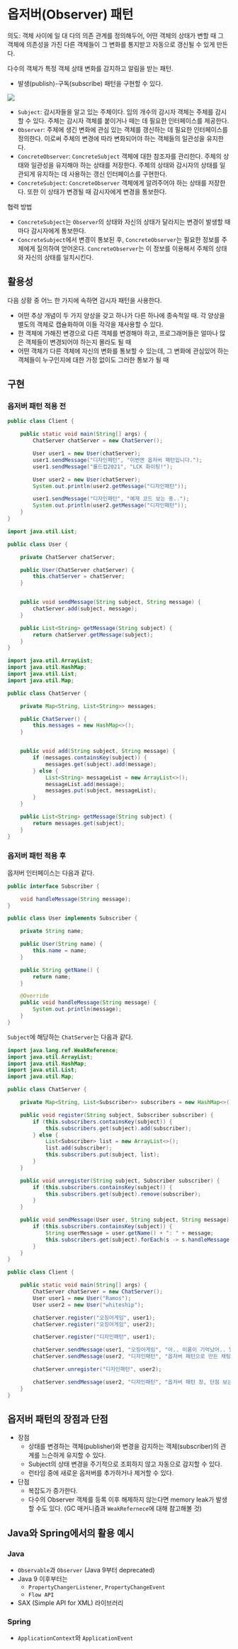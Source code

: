 # 옵저버(Observer) 패턴
의도: 객체 사이에 일 대 다의 의존 관계를 정의해두어, 어떤 객체의 상태가 변할 때 그 객체에 의존성을 가진 다른 객체들이 그 변화를 통지받고 자동으로 갱신될 수 있게 만든다.

다수의 객체가 특정 객체 상태 변화를 감지하고 알림을 받는 패턴.
- 발생(publish)-구독(subscribe) 패턴을 구현할 수 있다.

![](https://velog.velcdn.com/images/songs4805/post/95e3651a-af60-4469-9f1a-fbedadf09400/image.png)

- `Subject`: 감시자들을 알고 있는 주체이다. 임의 개수의 감시자 객체는 주체를 감시할 수 있다. 주체는 감시자 객체를 붙이거나 떼는 데 필요한 인터페이스를 제공한다.
- `Observer`: 주체에 생긴 변화에 관심 있는 객체를 갱신하는 데 필요한 인터페이스를 정의한다. 이로써 주체의 변경에 따라 변화되어야 하는 객체들의 일관성을 유지한다.
- `ConcreteObserver`: `ConcreteSubject` 객체에 대한 참조자를 관리한다. 주체의 상태와 일관성을 유지해야 하는 상태를 저장한다. 주체의 상태와 감시자의 상태를 일관되게 유지하는 데 사용하는 갱신 인터페이스를 구현한다.
- `ConcreteSubject`: `ConcreteObserver` 객체에게 알려주어야 하는 상태를 저장한다. 또한 이 상태가 변경될 때 감시자에게 변경을 통보한다.

협력 방법
- `ConcreteSubject`는 `Observer`의 상태와 자신의 상태가 달라지는 변경이 발생할 때마다 감시자에게 통보한다.
- `ConcreteSubject`에서 변경이 통보된 후, `ConcreteObserver`는 필요한 정보를 주체에게 질의하여 얻어온다. `ConcreteObserver`는 이 정보를 이용해서 주체의 상태와 자신의 상태를 일치시킨다.

## 활용성
다음 상황 중 어느 한 가지에 속하면 감시자 패턴을 사용한다.
- 어떤 추상 개념이 두 가지 양상을 갖고 하나가 다른 하나에 종속적일 때. 각 양상을 별도의 객체로 캡슐화하여 이들 각각을 재사용할 수 있다.
- 한 객체에 가해진 변경으로 다른 객체를 변경해야 하고, 프로그래머들은 얼마나 많은 객체들이 변경되어야 하는지 몰라도 될 때
- 어떤 객체가 다른 객체에 자신의 변화를 통보할 수 있는데, 그 변화에 관심있어 하는 객체들이 누구인지에 대한 가정 없이도 그러한 통보가 될 때

## 구현
### 옵저버 패턴 적용 전
```java
public class Client {

    public static void main(String[] args) {
        ChatServer chatServer = new ChatServer();

        User user1 = new User(chatServer);
        user1.sendMessage("디자인패턴", "이번엔 옵저버 패턴입니다.");
        user1.sendMessage("롤드컵2021", "LCK 화이팅!");

        User user2 = new User(chatServer);
        System.out.println(user2.getMessage("디자인패턴"));

        user1.sendMessage("디자인패턴", "예제 코드 보는 중..");
        System.out.println(user2.getMessage("디자인패턴"));
    }
}
```

```java
import java.util.List;

public class User {

    private ChatServer chatServer;

    public User(ChatServer chatServer) {
        this.chatServer = chatServer;
    }


    public void sendMessage(String subject, String message) {
        chatServer.add(subject, message);
    }

    public List<String> getMessage(String subject) {
        return chatServer.getMessage(subject);
    }
}
```

```java
import java.util.ArrayList;
import java.util.HashMap;
import java.util.List;
import java.util.Map;

public class ChatServer {

    private Map<String, List<String>> messages;

    public ChatServer() {
        this.messages = new HashMap<>();
    }


    public void add(String subject, String message) {
        if (messages.containsKey(subject)) {
            messages.get(subject).add(message);
        } else {
            List<String> messageList = new ArrayList<>();
            messageList.add(message);
            messages.put(subject, messageList);
        }
    }

    public List<String> getMessage(String subject) {
        return messages.get(subject);
    }
}
```


### 옵저버 패턴 적용 후
옵저버 인터페이스는 다음과 같다.
```java
public interface Subscriber {

    void handleMessage(String message);
}
```

```java
public class User implements Subscriber {

    private String name;

    public User(String name) {
        this.name = name;
    }

    public String getName() {
        return name;
    }

    @Override
    public void handleMessage(String message) {
        System.out.println(message);
    }
}
```

`Subject`에 해당하는 `ChatServer`는 다음과 같다.
```java
import java.lang.ref.WeakReference;
import java.util.ArrayList;
import java.util.HashMap;
import java.util.List;
import java.util.Map;

public class ChatServer {

    private Map<String, List<Subscriber>> subscribers = new HashMap<>();

    public void register(String subject, Subscriber subscriber) {
        if (this.subscribers.containsKey(subject)) {
            this.subscribers.get(subject).add(subscriber);
        } else {
            List<Subscriber> list = new ArrayList<>();
            list.add(subscriber);
            this.subscribers.put(subject, list);
        }
    }

    public void unregister(String subject, Subscriber subscriber) {
        if (this.subscribers.containsKey(subject)) {
            this.subscribers.get(subject).remove(subscriber);
        }
    }

    public void sendMessage(User user, String subject, String message) {
        if (this.subscribers.containsKey(subject)) {
            String userMessage = user.getName() + ": " + message;
            this.subscribers.get(subject).forEach(s -> s.handleMessage(userMessage));
        }
    }
}
```

```java
public class Client {

    public static void main(String[] args) {
        ChatServer chatServer = new ChatServer();
        User user1 = new User("Ramos");
        User user2 = new User("whiteship");

        chatServer.register("오징어게임", user1);
        chatServer.register("오징어게임", user2);

        chatServer.register("디자인패턴", user1);

        chatServer.sendMessage(user1, "오징어게임", "아.. 이름이 기억났어.. 일남이야.. 오일남");
        chatServer.sendMessage(user2, "디자인패턴", "옵저버 패턴으로 만든 채팅");

        chatServer.unregister("디자인패턴", user2);

        chatServer.sendMessage(user2, "디자인패턴", "옵저버 패턴 장, 단점 보는 중");
    }
}
```

## 옵저버 패턴의 장점과 단점
- 장점
  - 상태를 변경하는 객체(publisher)와 변경을 감지하는 객체(subscriber)의 관계를 느슨하게 유지할 수 있다.
  - Subject의 상태 변경을 주기적으로 조회하지 않고 자동으로 감지할 수 있다.
  - 런타임 중에 새로운 옵저버를 추가하거나 제거할 수 있다.
- 단점
  - 복잡도가 증가한다.
  - 다수의 Observer 객체를 등록 이후 해제하지 않는다면 memory leak가 발생할 수도 있다. (GC 매커니즘과 `WeakRefernece`에 대해 참고해볼 것)

## Java와 Spring에서의 활용 예시
### Java
- `Observable`과 `Observer` (Java 9부터 deprecated)
- Java 9 이후부터는
  - `PropertyChangerListener`, `PropertyChangeEvent`
  - `Flow API`
- SAX (Simple API for XML) 라이브러리

### Spring
- `ApplicationContext`와 `ApplicationEvent`